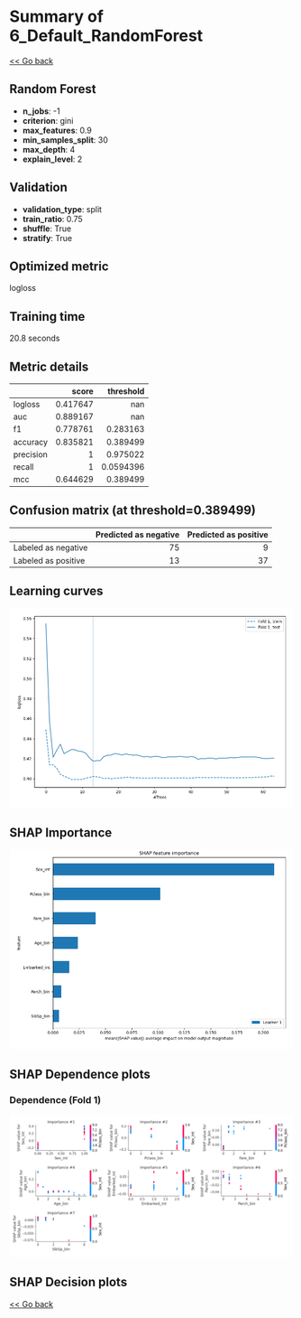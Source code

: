 # Summary of 6_Default_RandomForest

[<< Go back](../README.md)


## Random Forest
- **n_jobs**: -1
- **criterion**: gini
- **max_features**: 0.9
- **min_samples_split**: 30
- **max_depth**: 4
- **explain_level**: 2

## Validation
 - **validation_type**: split
 - **train_ratio**: 0.75
 - **shuffle**: True
 - **stratify**: True

## Optimized metric
logloss

## Training time

20.8 seconds

## Metric details
|           |    score |   threshold |
|:----------|---------:|------------:|
| logloss   | 0.417647 | nan         |
| auc       | 0.889167 | nan         |
| f1        | 0.778761 |   0.283163  |
| accuracy  | 0.835821 |   0.389499  |
| precision | 1        |   0.975022  |
| recall    | 1        |   0.0594396 |
| mcc       | 0.644629 |   0.389499  |


## Confusion matrix (at threshold=0.389499)
|                     |   Predicted as negative |   Predicted as positive |
|:--------------------|------------------------:|------------------------:|
| Labeled as negative |                      75 |                       9 |
| Labeled as positive |                      13 |                      37 |

## Learning curves
![Learning curves](learning_curves.png)

## SHAP Importance
![SHAP Importance](shap_importance.png)

## SHAP Dependence plots

### Dependence (Fold 1)
![SHAP Dependence from Fold 1](learner_fold_0_shap_dependence.png)

## SHAP Decision plots


[<< Go back](../README.md)
